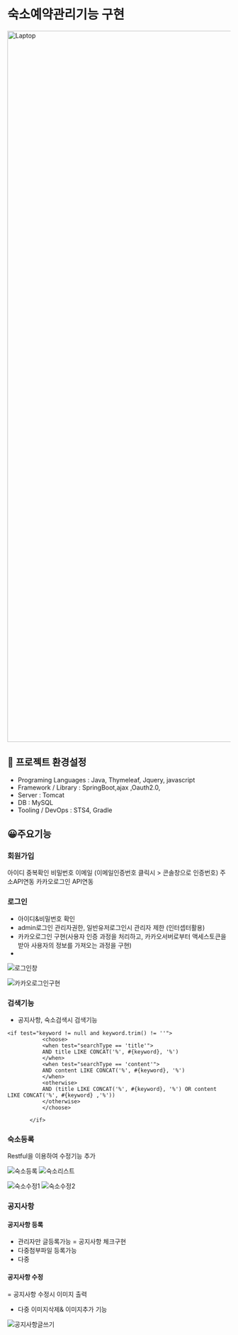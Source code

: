 # 숙소예약관리기능 구현

<img width="1604" alt="Laptop" src="https://github.com/user-attachments/assets/572fd12a-2ba4-4d10-a84f-ef05483a8176" alt="숙소리스트">

## 🔗 프로젝트 환경설정
- Programing Languages : Java, Thymeleaf, Jquery, javascript
- Framework / Library : SpringBoot,ajax ,Oauth2.0, 
- Server : Tomcat
- DB : MySQL
- Tooling / DevOps : STS4, Gradle

## 😀주요기능 

### 회원가입
아이디 중복확인
비밀번호
이메일 (이메일인증번호 클릭시 > 콘솔창으로 인증번호)
주소API연동
카카오로그인 API연동

### 로그인
- 아이디&비밀번호 확인
- admin로그인 관리자권한, 일반유저로그인시 관리자 제한 (인터셉터활용)
- 카카오로그인 구현(사용자 인증 과정을 처리하고, 카카오서버로부터 액세스토큰을 받아 사용자의 정보를 가져오는 과정을 구현)
- 
![로그인창](https://github.com/user-attachments/assets/302b8ec7-edf3-4956-95c5-f314d1bef6a5)

![카카오로그인구현](https://github.com/user-attachments/assets/37aa4576-924b-43ae-bbca-2b54a9386600)


  
### 검색기능
- 공지사항, 숙소검색시 검색기능
 ```
<if test="keyword != null and keyword.trim() != ''">
            <choose>
            <when test="searchType == 'title'">
            AND title LIKE CONCAT('%', #{keyword}, '%')
            </when>
            <when test="searchType == 'content'">
            AND content LIKE CONCAT('%', #{keyword}, '%')
            </when>
            <otherwise>
            AND (title LIKE CONCAT('%', #{keyword}, '%') OR content LIKE CONCAT('%', #{keyword} ,'%'))
            </otherwise> 
            </choose>
            
        </if>
```



### 숙소등록 
Restful을 이용하여 수정기능 추가

![숙소등록](https://github.com/user-attachments/assets/e1f9db57-fb82-4a20-8bda-5eb86d864e86)
![숙소리스트](https://github.com/user-attachments/assets/e4396055-df40-4af4-a527-4db5d381de09)

![숙소수정1](https://github.com/user-attachments/assets/911e0897-7eb3-48b0-97e2-f50ace88aa09)
![숙소수정2](https://github.com/user-attachments/assets/b953134b-d237-4dec-af45-7c7a5eec4aff)



### 공지사항 

#### 공지사항 등록
- 관리자만 글등록가능 
= 공지사항 체크구현
- 다중첨부파일 등록가능 
- 다중 
#### 공지사항 수정 
= 공지사항 수정시 이미지 출력
- 다중 이미지삭제& 이미지추가 기능 


![공지사항글쓰기](https://github.com/user-attachments/assets/d7696908-55e4-49e1-bded-507c409804ac)

